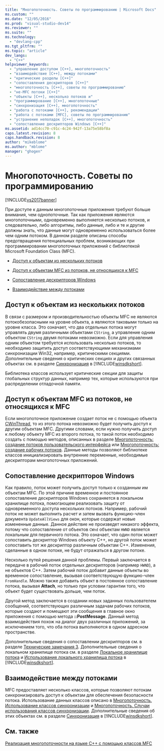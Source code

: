 ```yaml
---
title: "Многопоточность. Советы по программированию | Microsoft Docs"
ms.custom: ""
ms.date: "12/05/2016"
ms.prod: "visual-studio-dev14"
ms.reviewer: ""
ms.suite: ""
ms.technology: 
  - "devlang-cpp"
ms.tgt_pltfrm: ""
ms.topic: "article"
dev_langs: 
  - "C++"
helpviewer_keywords: 
  - "управление доступом [C++], многопоточность"
  - "взаимодействие [C++], между потоками"
  - "критические разделы [C++]"
  - "сопоставления дескрипторов [C++]"
  - "многопоточность [C++], советы по программированию"
  - "не-MFC потоки [C++]"
  - "объекты [C++], несколько потоков и"
  - "программирование [C++], многопоточные"
  - "синхронизация [C++], многопоточность"
  - "работа с потоками [C++], рекомендации"
  - "работа с потоками [MFC], советы по программированию"
  - "устранение неполадок [C++], многопоточность"
  - "сопоставление дескрипторов Windows [C++]"
ms.assetid: ad14cc70-c91c-4c24-942f-13a75e58bf8a
caps.latest.revision: 8
caps.handback.revision: 8
author: "mikeblome"
ms.author: "mblome"
manager: "ghogen"
---
```

# Многопоточность. Советы по программированию
[!INCLUDE[vs2017banner](../../assembler/inline/includes/vs2017banner.md)]

При доступе к данным многопоточные приложения требуют больше внимания, чем однопоточные.  Так как приложения являются многопоточными, одновременно выполняется несколько потоков, и следовательно, либо алгоритмы, либо данные, либо и те и другие должны знать, что данные могут одновременно использоваться более чем одним потоком.  В данном разделе описаны способы предотвращения потенциальных проблем, возникающих при программировании многопоточных приложений с библиотекой Microsoft Foundation Class \(MFC\).  
  
-   [Доступ к объектам из нескольких потоков](#_core_accessing_objects_from_multiple_threads)  
  
-   [Доступ к объектам MFC из потоков, не относящихся к MFC](#_core_accessing_mfc_objects_from_non.2d.mfc_threads)  
  
-   [Сопоставление дескрипторов Windows](#_core_windows_handle_maps)  
  
-   [Взаимодействие между потоками](#_core_communicating_between_threads)  
  
##  <a name="_core_accessing_objects_from_multiple_threads"></a> Доступ к объектам из нескольких потоков  
 В связи с размером и производительностью объекты MFC не являются потокобезопасными на уровне объекта, а являются таковыми только на уровне класса.  Это означает, что два отдельных потока могут управлять двумя различными объектами `CString`, а управление одним объектом `CString` двумя потоками невозможно.  Если для управления одним объектом требуется использовать несколько потоков, то необходимо защитить доступ соответствующими механизмами синхронизации Win32, например, критическими секциями.  Дополнительные сведения о критических секциях и других связанных объектах см. в разделе [Синхронизация](http://msdn.microsoft.com/library/windows/desktop/ms686353) в [!INCLUDE[winsdkshort](../../atl/reference/includes/winsdkshort_md.md)].  
  
 Библиотека классов использует критические секции для защиты глобальных структур данных, например тех, которые используются при распределении отладочной памяти.  
  
##  <a name="_core_accessing_mfc_objects_from_non.2d.mfc_threads"></a> Доступ к объектам MFC из потоков, не относящихся к MFC  
 Если многопоточное приложение создает поток не с помощью объекта [CWinThread](../../mfc/reference/cwinthread-class.md), то из этого потока невозможно будет получить доступ к другим объектам MFC.  Другими словами, если нужно получить доступ к любому объекту MFC из второго потока, то такой поток необходимо создать с помощью методов, описанных в разделе [Многопоточность: создание потоков пользовательского интерфейса](../../parallel/multithreading-creating-user-interface-threads.md) или [Многопоточность: создание рабочих потоков](../../parallel/multithreading-creating-worker-threads.md).  Данные методы позволяют библиотеке классов инициализировать внутренние переменные, необходимые дескрипторам многопоточных приложений.  
  
##  <a name="_core_windows_handle_maps"></a> Сопоставление дескрипторов Windows  
 Как правило, поток может получить доступ только к созданным им объектам MFC.  По этой причине временное и постоянное сопоставление дескрипторов Windows сохраняется в локальном хранилище потока, помогающем реализовать защиту от одновременного доступа нескольких потоков.  Например, рабочий поток не может выполнить расчет и затем вызвать функцию\-член документа `UpdateAllViews` для окон, которые содержат новые измененные данные.  Данное действие не произведет никакого эффекта, потому что сопоставление от объектов `CWnd` объектам `HWND` является локальным для первичного потока.  Это означает, что один поток может сопоставить дескриптор Windows объекту С\+\+, но другой поток может сопоставить тот же дескриптор различным объектам C\+\+.  Изменения, сделанные в одном потоке, не будут отражаться в другом потоке.  
  
 Несколько путей решения данной проблемы.  Первый заключается в передаче в рабочий поток отдельных дескрипторов \(например `HWND`\), а не объектов С\+\+.  Затем рабочий поток добавит данные объекты во временное сопоставление, вызывая соответствующую функцию\-член `FromHandle`.  Можно также добавить объект в постоянное сопоставление потока, вызывая **Attach**, но только при условии гарантии того, что объект будет существовать дольше, чем поток.  
  
 Другой метод заключается в создании новых заданных пользователем сообщений, соответствующих различным задачам рабочих потоков, которые создают и помещают эти сообщения в главное окно приложения с помощью метода **::PostMessage**.  Данный метод взаимодействия похож на диалог двух различных приложений, за исключением того, что оба потока выполняются в одном адресном пространстве.  
  
 Дополнительные сведения о сопоставлении дескрипторов см. в разделе [Технические замечания 3](../../mfc/tn003-mapping-of-windows-handles-to-objects.md).  Дополнительные сведения о локальном хранилище потока см. в разделе [Локальное хранилище потока](http://msdn.microsoft.com/library/windows/desktop/ms686749) и [Использование локального хранилища потока](http://msdn.microsoft.com/library/windows/desktop/ms686991) в [!INCLUDE[winsdkshort](../../atl/reference/includes/winsdkshort_md.md)].  
  
##  <a name="_core_communicating_between_threads"></a> Взаимодействие между потоками  
 MFC предоставляет несколько классов, которые позволяют потокам синхронизировать доступ к объектам для обеспечения безопасности потока.  Использование данных классов описано в [Многопоточность. Использование классов синхронизации](../../parallel/multithreading-how-to-use-the-synchronization-classes.md) и [Многопоточность. Случаи использования классов синхронизации](../../parallel/multithreading-when-to-use-the-synchronization-classes.md).  Дополнительные сведения об этих объектах см. в разделе [Синхронизация](http://msdn.microsoft.com/library/windows/desktop/ms686353) в [!INCLUDE[winsdkshort](../../atl/reference/includes/winsdkshort_md.md)].  
  
## См. также  
 [Реализация многопоточности на языке C\+\+ с помощью классов MFC](../../parallel/multithreading-with-cpp-and-mfc.md)